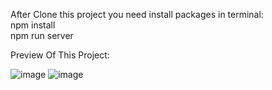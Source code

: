 After Clone this project you need install packages in terminal: <br/>
npm install  <br/>
npm run server


Preview Of This Project:

![image](https://github.com/user-attachments/assets/bc0a4ee1-7ddf-416f-a83a-bc98e9fd54b4)
![image](https://github.com/user-attachments/assets/fe17233a-5d0b-462d-9881-6d464217a90f)
